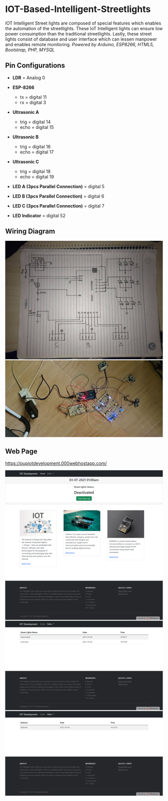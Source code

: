 # IOT-Based-Intelligent-Streetlights
IOT Intelligent Street lights are composed of special features which enables the automation of the streetlights. These IoT Intelligent lights can ensure low power consumption than the traditional streetlights. Lastly, these street lights consist of database and user interface which can lessen manpower and enables remote monitoring.
*Powered by Arduino, ESP8266, HTML5, Bootstrap, PHP, MYSQL*

## Pin Configurations

* **LDR** = Analog 0

* **ESP-8266**
	* tx = digital 11
	* rx = digital 3

* **Ultrasonic A**
	* trig = digital 14
	* echo = digital 15

* **Ultrasonic B**
	* trig = digital 16
	* echo = digital 17

* **Ultrasonic C**
	* trig = digital 18
	* echo = digital 19

* **LED A (3pcs Parallel Connection)** = digital 5

* **LED B (3pcs Parallel Connection)** = digital 6

* **LED C (3pcs Parallel Connection)** = digital 7

* **LED Indicator** = digital 52

## Wiring Diagram
![Wiring Diagram](wiring_diagram.jpg)
![Sample](sample.jpg)

## Web Page

https://pupiotdevelopment.000webhostapp.com/

![Landing Page](Web_Page.png)
![Streetlights Table](Web_Page2.png)
![Stations Table](Web_Page3.png)
